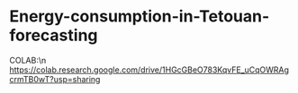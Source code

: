 # Energy-consumption-in-Tetouan-forecasting
COLAB:\n
https://colab.research.google.com/drive/1HGcGBeO783KqvFE_uCqOWRAgcrmTB0wT?usp=sharing
